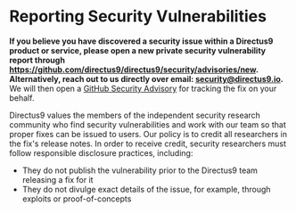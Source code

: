 # Reporting Security Vulnerabilities

**If you believe you have discovered a security issue within a Directus9 product or service, please open a new private security vulnerability report through https://github.com/directus9/directus9/security/advisories/new. Alternatively, reach out to us
directly over email: [security@directus9.io](mailto:security@directus9.io).** We will then open a
[GitHub Security Advisory](https://github.com/directus9/directus9/security/advisories) for tracking the fix on your behalf.

Directus9 values the members of the independent security research community who find security vulnerabilities and work
with our team so that proper fixes can be issued to users. Our policy is to credit all researchers in the fix's release
notes. In order to receive credit, security researchers must follow responsible disclosure practices, including:

- They do not publish the vulnerability prior to the Directus9 team releasing a fix for it
- They do not divulge exact details of the issue, for example, through exploits or proof-of-concepts
